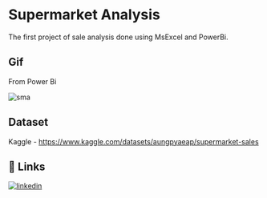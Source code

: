 
# Supermarket Analysis 

The first project of sale analysis done using MsExcel and PowerBi.
 

## Gif

From Power Bi

![sma](https://user-images.githubusercontent.com/95925716/179451383-c22a5c8d-dc60-4f45-a0fb-b57abde7332d.gif)

## Dataset
Kaggle - https://www.kaggle.com/datasets/aungpyaeap/supermarket-sales
## 🔗 Links
[![linkedin](https://img.shields.io/badge/linkedin-0A66C2?style=for-the-badge&logo=linkedin&logoColor=white)](https://www.linkedin.com/)


